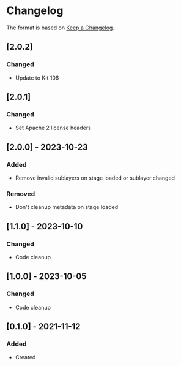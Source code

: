 ﻿# Changelog
The format is based on [Keep a Changelog](https://keepachangelog.com/en/1.0.0/).

## [2.0.2]
### Changed
- Update to Kit 106

## [2.0.1]
### Changed
- Set Apache 2 license headers

## [2.0.0] - 2023-10-23
### Added
- Remove invalid sublayers on stage loaded or sublayer changed

### Removed
- Don't cleanup metadata on stage loaded

## [1.1.0] - 2023-10-10
### Changed
- Code cleanup

## [1.0.0] - 2023-10-05
### Changed
- Code cleanup

## [0.1.0] - 2021-11-12
### Added
- Created
